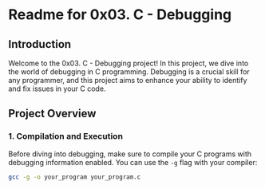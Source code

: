 # Readme for 0x03. C - Debugging

## Introduction

Welcome to the 0x03. C - Debugging project! In this project, we dive into the world of debugging in C programming. Debugging is a crucial skill for any programmer, and this project aims to enhance your ability to identify and fix issues in your C code.

## Project Overview

### 1. Compilation and Execution

Before diving into debugging, make sure to compile your C programs with debugging information enabled. You can use the `-g` flag with your compiler:

```bash
gcc -g -o your_program your_program.c

